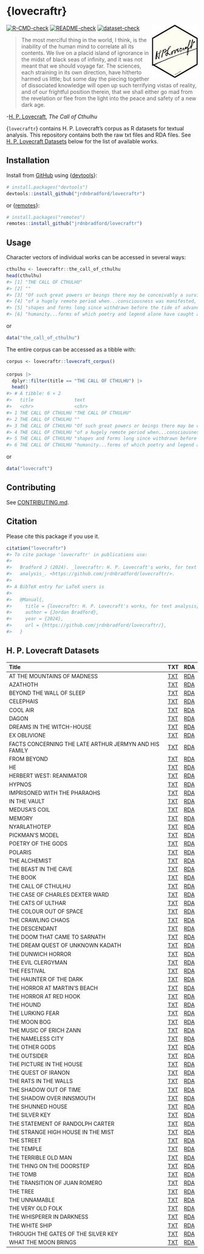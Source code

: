 # {lovecraftr}


<!-- README.md is rendered from README.qmd. Edit README.qmd and render to update README.md -->

<img src="man/figures/logo.png" align="right" height="139" alt="H. P. Lovecraft's signature in an R package hexagon"/>

[![R-CMD-check](https://github.com/jrdnbradford/lovecraftr/actions/workflows/R-CMD-check.yaml/badge.svg)](https://github.com/jrdnbradford/lovecraftr/actions/workflows/R-CMD-check.yaml)
[![README-check](https://github.com/jrdnbradford/lovecraftr/actions/workflows/README-check.yaml/badge.svg)](https://github.com/jrdnbradford/lovecraftr/actions/workflows/README-check.yaml)
[![dataset-check](https://github.com/jrdnbradford/lovecraftr/actions/workflows/dataset-check.yaml/badge.svg)](https://github.com/jrdnbradford/lovecraftr/actions/workflows/dataset-check.yaml)

> The most merciful thing in the world, I think, is the inability of the
> human mind to correlate all its contents. We live on a placid island
> of ignorance in the midst of black seas of infinity, and it was not
> meant that we should voyage far. The sciences, each straining in its
> own direction, have hitherto harmed us little; but some day the
> piecing together of dissociated knowledge will open up such terrifying
> vistas of reality, and of our frightful position therein, that we
> shall either go mad from the revelation or flee from the light into
> the peace and safety of a new dark age.

\-[H. P. Lovecraft](https://en.wikipedia.org/wiki/H._P._Lovecraft), *The
Call of Cthulhu*

{`lovecraftr`} contains H. P. Lovecraft’s corpus as R datasets for
textual analysis. This repository contains both the raw txt files and
RDA files. See [H. P. Lovecraft Datasets](#h-p-lovecraft-datasets) below
for the list of available works.

## Installation

Install from [GitHub](https://github.com/jrdnbradford/lovecraftr/) using
{[devtools](https://devtools.r-lib.org/)}:

``` r
# install.packages("devtools")
devtools::install_github("jrdnbradford/lovecraftr")
```

or {[remotes](https://remotes.r-lib.org//)}:

``` r
# install.packages("remotes")
remotes::install_github("jrdnbradford/lovecraftr")
```

## Usage

Character vectors of individual works can be accessed in several ways:

``` r
cthulhu <- lovecraftr::the_call_of_cthulhu
head(cthulhu)
#> [1] "THE CALL OF CTHULHU"                                                            
#> [2] ""                                                                               
#> [3] "Of such great powers or beings there may be conceivably a survival...a survival"
#> [4] "of a hugely remote period when...consciousness was manifested, perhaps, in"     
#> [5] "shapes and forms long since withdrawn before the tide of advancing"             
#> [6] "humanity...forms of which poetry and legend alone have caught a flying memory"
```

or

``` r
data("the_call_of_cthulhu")
```

The entire corpus can be accessed as a tibble with:

``` r
corpus <- lovecraftr::lovecraft_corpus()

corpus |>
  dplyr::filter(title == "THE CALL OF CTHULHU") |>
  head()
#> # A tibble: 6 × 2
#>   title               text                                                      
#>   <chr>               <chr>                                                     
#> 1 THE CALL OF CTHULHU "THE CALL OF CTHULHU"                                     
#> 2 THE CALL OF CTHULHU ""                                                        
#> 3 THE CALL OF CTHULHU "Of such great powers or beings there may be conceivably …
#> 4 THE CALL OF CTHULHU "of a hugely remote period when...consciousness was manif…
#> 5 THE CALL OF CTHULHU "shapes and forms long since withdrawn before the tide of…
#> 6 THE CALL OF CTHULHU "humanity...forms of which poetry and legend alone have c…
```

or

``` r
data("lovecraft")
```

## Contributing

See [CONTRIBUTING.md](./.github/CONTRIBUTING.md).

## Citation

Please cite this package if you use it.

``` r
citation("lovecraftr")
#> To cite package 'lovecraftr' in publications use:
#> 
#>   Bradford J (2024). _lovecraftr: H. P. Lovecraft's works, for text
#>   analysis_. <https://github.com/jrdnbradford/lovecraftr/>.
#> 
#> A BibTeX entry for LaTeX users is
#> 
#>   @Manual{,
#>     title = {lovecraftr: H. P. Lovecraft's works, for text analysis},
#>     author = {Jordan Bradford},
#>     year = {2024},
#>     url = {https://github.com/jrdnbradford/lovecraftr/},
#>   }
```

## H. P. Lovecraft Datasets

| Title | TXT | RDA |
|:---|:---|:---|
| AT THE MOUNTAINS OF MADNESS | [TXT](./data-raw/corpus/at_the_mountains_of_madness) | [RDA](./data/at_the_mountains_of_madness.rda) |
| AZATHOTH | [TXT](./data-raw/corpus/azathoth) | [RDA](./data/azathoth.rda) |
| BEYOND THE WALL OF SLEEP | [TXT](./data-raw/corpus/beyond_the_wall_of_sleep) | [RDA](./data/beyond_the_wall_of_sleep.rda) |
| CELEPHAIS | [TXT](./data-raw/corpus/celephais) | [RDA](./data/celephais.rda) |
| COOL AIR | [TXT](./data-raw/corpus/cool_air) | [RDA](./data/cool_air.rda) |
| DAGON | [TXT](./data-raw/corpus/dagon) | [RDA](./data/dagon.rda) |
| DREAMS IN THE WITCH-HOUSE | [TXT](./data-raw/corpus/dreams_in_the_witch_house) | [RDA](./data/dreams_in_the_witch_house.rda) |
| EX OBLIVIONE | [TXT](./data-raw/corpus/ex_oblivione) | [RDA](./data/ex_oblivione.rda) |
| FACTS CONCERNING THE LATE ARTHUR JERMYN AND HIS FAMILY | [TXT](./data-raw/corpus/facts_concerning_the_late_arthur_jermyn_and_his_family) | [RDA](./data/facts_concerning_the_late_arthur_jermyn_and_his_family.rda) |
| FROM BEYOND | [TXT](./data-raw/corpus/from_beyond) | [RDA](./data/from_beyond.rda) |
| HE | [TXT](./data-raw/corpus/he) | [RDA](./data/he.rda) |
| HERBERT WEST: REANIMATOR | [TXT](./data-raw/corpus/herbert_west_reanimator) | [RDA](./data/herbert_west_reanimator.rda) |
| HYPNOS | [TXT](./data-raw/corpus/hypnos) | [RDA](./data/hypnos.rda) |
| IMPRISONED WITH THE PHARAOHS | [TXT](./data-raw/corpus/imprisoned_with_the_pharoahs) | [RDA](./data/imprisoned_with_the_pharoahs.rda) |
| IN THE VAULT | [TXT](./data-raw/corpus/in_the_vault) | [RDA](./data/in_the_vault.rda) |
| MEDUSA’S COIL | [TXT](./data-raw/corpus/medusas_coil) | [RDA](./data/medusas_coil.rda) |
| MEMORY | [TXT](./data-raw/corpus/memory) | [RDA](./data/memory.rda) |
| NYARLATHOTEP | [TXT](./data-raw/corpus/nyarlathotep) | [RDA](./data/nyarlathotep.rda) |
| PICKMAN’S MODEL | [TXT](./data-raw/corpus/pickmans_model) | [RDA](./data/pickmans_model.rda) |
| POETRY OF THE GODS | [TXT](./data-raw/corpus/poetry_of_the_gods) | [RDA](./data/poetry_of_the_gods.rda) |
| POLARIS | [TXT](./data-raw/corpus/polaris) | [RDA](./data/polaris.rda) |
| THE ALCHEMIST | [TXT](./data-raw/corpus/the_alchemist) | [RDA](./data/the_alchemist.rda) |
| THE BEAST IN THE CAVE | [TXT](./data-raw/corpus/the_beast_in_the_cave) | [RDA](./data/the_beast_in_the_cave.rda) |
| THE BOOK | [TXT](./data-raw/corpus/the_book) | [RDA](./data/the_book.rda) |
| THE CALL OF CTHULHU | [TXT](./data-raw/corpus/the_call_of_cthulhu) | [RDA](./data/the_call_of_cthulhu.rda) |
| THE CASE OF CHARLES DEXTER WARD | [TXT](./data-raw/corpus/the_case_of_charles_dexter_ward) | [RDA](./data/the_case_of_charles_dexter_ward.rda) |
| THE CATS OF ULTHAR | [TXT](./data-raw/corpus/the_cats_of_ulthar) | [RDA](./data/the_cats_of_ulthar.rda) |
| THE COLOUR OUT OF SPACE | [TXT](./data-raw/corpus/the_colour_out_of_space) | [RDA](./data/the_colour_out_of_space.rda) |
| THE CRAWLING CHAOS | [TXT](./data-raw/corpus/the_crawling_chaos) | [RDA](./data/the_crawling_chaos.rda) |
| THE DESCENDANT | [TXT](./data-raw/corpus/the_descendent) | [RDA](./data/the_descendent.rda) |
| THE DOOM THAT CAME TO SARNATH | [TXT](./data-raw/corpus/the_doom_that_came_to_sarnath) | [RDA](./data/the_doom_that_came_to_sarnath.rda) |
| THE DREAM QUEST OF UNKNOWN KADATH | [TXT](./data-raw/corpus/the_dream_quest_of_unknown_kadath) | [RDA](./data/the_dream_quest_of_unknown_kadath.rda) |
| THE DUNWICH HORROR | [TXT](./data-raw/corpus/the_dunwich_horror) | [RDA](./data/the_dunwich_horror.rda) |
| THE EVIL CLERGYMAN | [TXT](./data-raw/corpus/the_evil_clergyman) | [RDA](./data/the_evil_clergyman.rda) |
| THE FESTIVAL | [TXT](./data-raw/corpus/the_festival) | [RDA](./data/the_festival.rda) |
| THE HAUNTER OF THE DARK | [TXT](./data-raw/corpus/the_haunter_of_the_dark) | [RDA](./data/the_haunter_of_the_dark.rda) |
| THE HORROR AT MARTIN’S BEACH | [TXT](./data-raw/corpus/the_horror_at_martins_beach) | [RDA](./data/the_horror_at_martins_beach.rda) |
| THE HORROR AT RED HOOK | [TXT](./data-raw/corpus/the_horror_at_redhook) | [RDA](./data/the_horror_at_redhook.rda) |
| THE HOUND | [TXT](./data-raw/corpus/the_hound) | [RDA](./data/the_hound.rda) |
| THE LURKING FEAR | [TXT](./data-raw/corpus/the_lurking_fear) | [RDA](./data/the_lurking_fear.rda) |
| THE MOON BOG | [TXT](./data-raw/corpus/the_moon_bog) | [RDA](./data/the_moon_bog.rda) |
| THE MUSIC OF ERICH ZANN | [TXT](./data-raw/corpus/the_music_of_erich_zann) | [RDA](./data/the_music_of_erich_zann.rda) |
| THE NAMELESS CITY | [TXT](./data-raw/corpus/the_nameless_city) | [RDA](./data/the_nameless_city.rda) |
| THE OTHER GODS | [TXT](./data-raw/corpus/the_other_gods) | [RDA](./data/the_other_gods.rda) |
| THE OUTSIDER | [TXT](./data-raw/corpus/the_outsider) | [RDA](./data/the_outsider.rda) |
| THE PICTURE IN THE HOUSE | [TXT](./data-raw/corpus/the_picture_in_the_house) | [RDA](./data/the_picture_in_the_house.rda) |
| THE QUEST OF IRANON | [TXT](./data-raw/corpus/the_quest_of_iranon) | [RDA](./data/the_quest_of_iranon.rda) |
| THE RATS IN THE WALLS | [TXT](./data-raw/corpus/the_rats_in_the_walls) | [RDA](./data/the_rats_in_the_walls.rda) |
| THE SHADOW OUT OF TIME | [TXT](./data-raw/corpus/the_shadow_out_of_time) | [RDA](./data/the_shadow_out_of_time.rda) |
| THE SHADOW OVER INNSMOUTH | [TXT](./data-raw/corpus/the_shadow_over_innsmouth) | [RDA](./data/the_shadow_over_innsmouth.rda) |
| THE SHUNNED HOUSE | [TXT](./data-raw/corpus/the_shunned_house) | [RDA](./data/the_shunned_house.rda) |
| THE SILVER KEY | [TXT](./data-raw/corpus/the_silver_key) | [RDA](./data/the_silver_key.rda) |
| THE STATEMENT OF RANDOLPH CARTER | [TXT](./data-raw/corpus/the_statement_of_randolph_carter) | [RDA](./data/the_statement_of_randolph_carter.rda) |
| THE STRANGE HIGH HOUSE IN THE MIST | [TXT](./data-raw/corpus/the_strange_high_house_in_the_mist) | [RDA](./data/the_strange_high_house_in_the_mist.rda) |
| THE STREET | [TXT](./data-raw/corpus/the_street) | [RDA](./data/the_street.rda) |
| THE TEMPLE | [TXT](./data-raw/corpus/the_temple) | [RDA](./data/the_temple.rda) |
| THE TERRIBLE OLD MAN | [TXT](./data-raw/corpus/the_terrible_old_man) | [RDA](./data/the_terrible_old_man.rda) |
| THE THING ON THE DOORSTEP | [TXT](./data-raw/corpus/the_thing_on_the_doorstep) | [RDA](./data/the_thing_on_the_doorstep.rda) |
| THE TOMB | [TXT](./data-raw/corpus/the_tomb) | [RDA](./data/the_tomb.rda) |
| THE TRANSITION OF JUAN ROMERO | [TXT](./data-raw/corpus/the_transition_of_juan_romero) | [RDA](./data/the_transition_of_juan_romero.rda) |
| THE TREE | [TXT](./data-raw/corpus/the_tree) | [RDA](./data/the_tree.rda) |
| THE UNNAMABLE | [TXT](./data-raw/corpus/the_unnamable) | [RDA](./data/the_unnamable.rda) |
| THE VERY OLD FOLK | [TXT](./data-raw/corpus/the_very_old_folk) | [RDA](./data/the_very_old_folk.rda) |
| THE WHISPERER IN DARKNESS | [TXT](./data-raw/corpus/the_whisperer_in_darkness) | [RDA](./data/the_whisperer_in_darkness.rda) |
| THE WHITE SHIP | [TXT](./data-raw/corpus/the_white_ship) | [RDA](./data/the_white_ship.rda) |
| THROUGH THE GATES OF THE SILVER KEY | [TXT](./data-raw/corpus/through_the_gates_of_the_silver_key) | [RDA](./data/through_the_gates_of_the_silver_key.rda) |
| WHAT THE MOON BRINGS | [TXT](./data-raw/corpus/what_the_moon_brings) | [RDA](./data/what_the_moon_brings.rda) |
